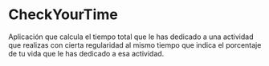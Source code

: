 # CheckYourTime
Aplicación que calcula el tiempo total que le has dedicado a una actividad que realizas con cierta regularidad al mismo tiempo que indica el porcentaje de tu vida que le has dedicado a esa actividad.
